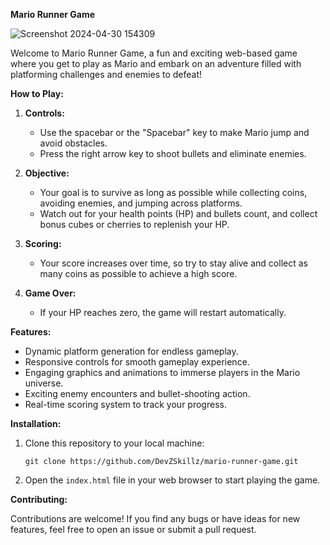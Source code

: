 **Mario Runner Game**

![Screenshot 2024-04-30 154309](https://github.com/DevZSkillz/Mario-Runner-Game/assets/168499822/27add880-46c0-40ed-9d62-8d438d2c871a)


Welcome to Mario Runner Game, a fun and exciting web-based game where you get to play as Mario and embark on an adventure filled with platforming challenges and enemies to defeat!

**How to Play:**

1. **Controls:**

   - Use the spacebar or the "Spacebar" key to make Mario jump and avoid obstacles.
   - Press the right arrow key to shoot bullets and eliminate enemies.

2. **Objective:**

   - Your goal is to survive as long as possible while collecting coins, avoiding enemies, and jumping across platforms.
   - Watch out for your health points (HP) and bullets count, and collect bonus cubes or cherries to replenish your HP.

3. **Scoring:**

   - Your score increases over time, so try to stay alive and collect as many coins as possible to achieve a high score.

4. **Game Over:**
   - If your HP reaches zero, the game will restart automatically.

**Features:**

- Dynamic platform generation for endless gameplay.
- Responsive controls for smooth gameplay experience.
- Engaging graphics and animations to immerse players in the Mario universe.
- Exciting enemy encounters and bullet-shooting action.
- Real-time scoring system to track your progress.

**Installation:**

1. Clone this repository to your local machine:

   ```
   git clone https://github.com/DevZSkillz/mario-runner-game.git
   ```

2. Open the `index.html` file in your web browser to start playing the game.

**Contributing:**

Contributions are welcome! If you find any bugs or have ideas for new features, feel free to open an issue or submit a pull request.
